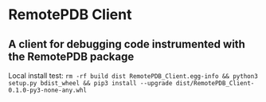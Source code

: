 # RemotePDB Client

## A client for debugging code instrumented with the RemotePDB package

Local install test:
`rm -rf build dist RemotePDB_Client.egg-info && python3 setup.py bdist_wheel && pip3 install --upgrade dist/RemotePDB_Client-0.1.0-py3-none-any.whl`
